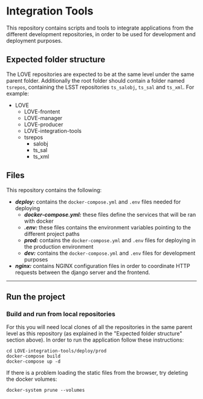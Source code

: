 # Integration Tools

This repository contains scripts and tools to integrate applications from the different development repositories, in order to be used for development and deployment purposes.

## Expected folder structure
The LOVE repositories are expected to be at the same level under the same parent folder. Additionally the root folder should contain a folder named `tsrepos`, containing the LSST repositories `ts_salobj`, `ts_sal` and `ts_xml`.  For example:

* LOVE
  - LOVE-frontent
  - LOVE-manager
  - LOVE-producer
  - LOVE-integration-tools
  - tsrepos
    - salobj
    - ts_sal
    - ts_xml

## Files
This repository contains the following:
* ***deploy:*** contains the `docker-compose.yml` and `.env` files needed for deploying
  * ***docker-compose.yml:*** these files define the services that will be ran with docker
  * ***.env:*** these files contains the environment variables pointing to the different project paths
  * ***prod:*** contains the `docker-compose.yml` and `.env` files for deploying in the production environment
  * ***dev:*** contains the `docker-compose.yml` and `.env` files for development purposes
* ***nginx:*** contains NGINX configuration files in order to coordinate HTTP requests between the django server and the frontend.

---

## Run the project
### Build and run from local repositories
For this you will need local clones of all the repositories in the same parent level as this repository (as explained in the "Expected folder structure" section above). In order to run the application follow these instructions:

```
cd LOVE-integration-tools/deploy/prod
docker-compose build
docker-compose up -d
```

If there is a problem loading the static files from the browser, try deleting the docker volumes:
```
docker-system prune --volumes
```

